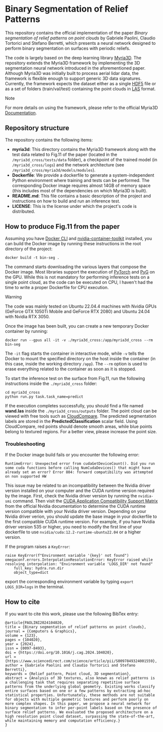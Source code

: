 # Binary Segmentation of Relief Patterns
This repository contains the official implementation of the paper *Binary segmentation of relief patterns on point clouds* by Gabriele Paolini, Claudio Tortorici and Stefano Berretti, which presents a neural network designed to perform binary segmentation on surfaces with periodic reliefs. 

The code is largely based on the deep learning library [Myria3D](https://github.com/IGNF/myria3d).
The repository extends the Myria3D framework by implementing the 3D segmentation neural network introduced in the aforementioned paper.
Although Myria3D was initially built to process aerial lidar data, the framework is flexible enough to support generic 3D data signatures.
Currently, the framework expects the dataset either as a single [HDF5](https://en.wikipedia.org/wiki/Hierarchical_Data_Format) file or as a set of folders (train/val/test) containing the point clouds in [LAS](https://en.wikipedia.org/wiki/LAS_file_format) format.

> [!NOTE]
> For more details on using the framework, please refer to the official Myria3D [Documentation](https://ignf.github.io/myria3d/).

## Repository structure
The repository contains the following items:
- **myria3d**: This directory contains the Myria3D framework along with the test data related to Fig.11 of the paper (located in the ```/myria3d_cross/tests/data``` folder), a checkpoint of the trained model (in ```/myria3d_cross/logs```) and the network architecture (see ```/myria3d_cross/myria3d/models/modules```).
- **Dockerfile**: We provide a dockerfile to generate a system-independent Python environment where training and tests can be performed. The corresponding Docker image requires almost 14GB of memory space (this includes most of the dependencies on which Myria3D is built).
- **README.md**: This file contains a basic description of the project and instructions on how to build and run an inference test.
- **LICENSE**: This is the license under which the project's code is distributed.

## How to produce Fig.11 from the paper
Assuming you have [Docker CLI](https://docs.docker.com/engine/reference/commandline/cli/) and [nvidia-container-toolkit](https://docs.nvidia.com/datacenter/cloud-native/container-toolkit/latest/install-guide.html) installed, you can build the Docker image by running these instructions in the root directory of the project:

```
docker build -t bin-seg .
```

The command starts downloading the various layers that compose the Docker image.
Most libraries support the execution of [PyTorch](https://pytorch.org/) and [PyG](https://pytorch-geometric.readthedocs.io/en/latest/) on the GPU.
While this is not mandatory for performing inference tests on a single point cloud, as the code can be executed on CPU, I haven't had the time to write a proper Dockerfile for CPU execution.

> [!WARNING]
> The code was mainly tested on Ubuntu 22.04.4 machines with Nvidia GPUs (GeForce GTX 1050Ti Mobile and GeForce RTX 2080) and Ubuntu 24.04 with Nvidia RTX 3050.

Once the image has been built, you can create a new temporary Docker container by running:

```
docker run --gpus all -it -v ./myria3d_cross:/app/myria3d_cross --rm bin-seg
```

The ```-it``` flag starts the container in interactive mode, while ```-v``` tells the Docker to mount the specified directory on the host inside the container (in this case, inside the working directory ```/app```).
The ```--rm``` option is used to erase everything related to the container as soon as it is stopped.

To start the inference test on the surface from Fig.11, run the following instructions inside the ```./myria3d_cross``` folder:

```
cd myria3d_cross
python run.py task.task_name=predict
```

If the execution completes successfully, you should find a file named **wand.las** inside the ```./myria3d_cross/outputs``` folder.
The point cloud can be viewed with free tools such as [CloudCompare](https://www.cloudcompare.org/).
The predicted segmentation labels are stored in the **PredictedClassification** scalar field.
Using CloudCompare, red points should denote smooth areas, while blue points belong to textured regions.
For a better view, please increase the point size.

### Troubleshooting
If the Docker image build fails or you encounter the following error:

```
RuntimeError: Unexpected error from cudaGetDeviceCount(). Did you run some cuda functions before calling NumCudaDevices() that might have already set an error? Error 804: forward compatibility was attempted on non supported HW
```

This issue may be related to an incompatibility between the Nvidia driver version installed on your computer and the CUDA runtime version required by the image.
First, check the Nvidia driver version by running the ```nvidia-smi``` command.
Then visit the [CUDA Application Compatibility Support Matrix](https://docs.nvidia.com/deploy/cuda-compatibility/index.html#id3) from the official Nvidia documentation to determine the CUDA runtime version compatible with your Nvidia driver version.
Depending on your Nvidia driver verion, you should update the base image in your dockerfile to the first compatible CUDA runtime version.
For example, if you have Nvidia driver version 535 or higher, you need to modify the first line of your dockerfile to use ```nvidia/cuda:12.2-runtime-ubuntu22.04``` or a higher version.

If the program raises a ```KeyError```:

```
raise KeyError(f"Environment variable '{key}' not found")
omegaconf.errors.InterpolationResolutionError: KeyError raised while resolving interpolation: "Environment variable 'LOGS_DIR' not found"
    full_key: hydra.run.dir
    object_type=dict

```

export the corresponding environment variable by typing ```export LOGS_DIR=logs``` in the terminal. 

## How to cite
If you want to cite this work, please use the following BibTex entry:
```
@article{PAOLINI2024104020,
title = {Binary segmentation of relief patterns on point clouds},
journal = {Computers & Graphics},
volume = {123},
pages = {104020},
year = {2024},
issn = {0097-8493},
doi = {https://doi.org/10.1016/j.cag.2024.104020},
url = {https://www.sciencedirect.com/science/article/pii/S0097849324001559},
author = {Gabriele Paolini and Claudio Tortorici and Stefano Berretti},
keywords = {Relief pattern, Point cloud, 3D segmentation},
abstract = {Analysis of 3D textures, also known as relief patterns is a challenging task that requires separating repetitive surface patterns from the underlying global geometry. Existing works classify entire surfaces based on one or a few patterns by extracting ad-hoc statistical properties. Unfortunately, these methods are not suitable for objects with multiple geometric textures and perform poorly on more complex shapes. In this paper, we propose a neural network for binary segmentation to infer per-point labels based on the presence of surface relief patterns. We evaluated the proposed architecture on a high resolution point cloud dataset, surpassing the state-of-the-art, while maintaining memory and computation efficiency.}
}
```
